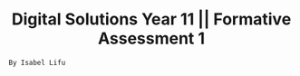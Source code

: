 <h1 align="center">Digital Solutions Year 11 || Formative Assessment 1</h1>

<code>By Isabel Lifu</code>
